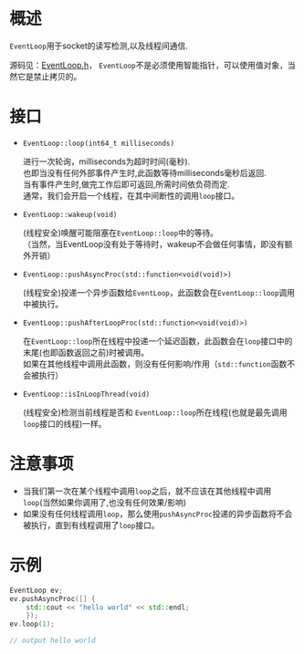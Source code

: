 # 概述
`EventLoop`用于socket的读写检测,以及线程间通信.

源码见：[EventLoop.h](https://github.com/IronsDu/brynet/blob/master/src/brynet/net/EventLoop.h)，
`EventLoop`不是必须使用智能指针，可以使用值对象，当然它是禁止拷贝的。

# 接口
- `EventLoop::loop(int64_t milliseconds)`
	
	进行一次轮询，milliseconds为超时时间(毫秒).</br>
	也即当没有任何外部事件产生时,此函数等待milliseconds毫秒后返回.</br>
	当有事件产生时,做完工作后即可返回,所需时间依负荷而定.</br>
	通常，我们会开启一个线程，在其中间断性的调用`loop`接口。

- `EventLoop::wakeup(void)`
	
	(线程安全)唤醒可能阻塞在`EventLoop::loop`中的等待。</br>
	（当然，当EventLoop没有处于等待时，wakeup不会做任何事情，即没有额外开销）

- `EventLoop::pushAsyncProc(std::function<void(void)>)`
	
	(线程安全)投递一个异步函数给`EventLoop`，此函数会在`EventLoop::loop`调用中被执行。

- `EventLoop::pushAfterLoopProc(std::function<void(void)>)`

	在`EventLoop::loop`所在线程中投递一个延迟函数，此函数会在`loop`接口中的末尾(也即函数返回之前)时被调用。</br>
	如果在其他线程中调用此函数，则没有任何影响/作用（`std::function`函数不会被执行）

- `EventLoop::isInLoopThread(void)`
	
	(线程安全)检测当前线程是否和 `EventLoop::loop`所在线程(也就是最先调用`loop`接口的线程)一样。

# 注意事项
- 当我们第一次在某个线程中调用`loop`之后，就不应该在其他线程中调用`loop`(当然如果你调用了,也没有任何效果/影响)
- 如果没有任何线程调用`loop`，那么使用`pushAsyncProc`投递的异步函数将不会被执行，直到有线程调用了`loop`接口。

# 示例
```C++
EventLoop ev;
ev.pushAsyncProc([] {
    std::cout << "hello world" << std::endl;
	});
ev.loop(1);

// output hello world
```
